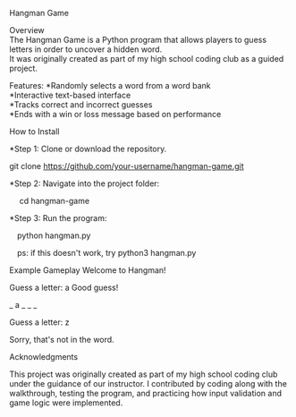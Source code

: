 Hangman Game  

Overview  
The Hangman Game is a Python program that allows players to guess letters in order to uncover a hidden word.  
It was originally created as part of my high school coding club as a guided project.  

Features:
*Randomly selects a word from a word bank  
*Interactive text-based interface  
*Tracks correct and incorrect guesses  
*Ends with a win or loss message based on performance  


How to Install

*Step 1: Clone or download the repository.  

   git clone https://github.com/your-username/hangman-game.git
   
*Step 2: Navigate into the project folder:

&emsp; cd hangman-game

*Step 3: Run the program:

&emsp;python hangman.py

&emsp;ps: if this doesn't work, try python3 hangman.py

Example Gameplay
Welcome to Hangman!

Guess a letter: a
Good guess!

_ a _ _ _

Guess a letter: z

Sorry, that's not in the word.

Acknowledgments

This project was originally created as part of my high school coding club under the guidance of our instructor.
I contributed by coding along with the walkthrough, testing the program, and practicing how input validation and game logic were implemented.
